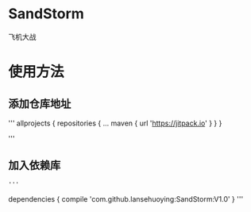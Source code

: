 # SandStorm
飞机大战

# 使用方法
## 添加仓库地址
'''
allprojects {
		repositories {
			...
			maven { url 'https://jitpack.io' }
		}
	}

'''
## 加入依赖库
	'''
  dependencies {
	        compile 'com.github.lansehuoying:SandStorm:V1.0'
	}
  '''
